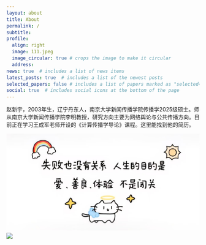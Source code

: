 ```yaml
---
layout: about
title: About
permalink: /
subtitle: 
profile:
  align: right
  image: 111.jpeg
  image_circular: true # crops the image to make it circular
  address: 
news: true  # includes a list of news items
latest_posts: true  # includes a list of the newest posts
selected_papers: false # includes a list of papers marked as "selected={true}"
social: true  # includes social icons at the bottom of the page
---
```


赵新宇，2003年生，辽宁丹东人，南京大学新闻传播学院传播学2025级硕士。师从南京大学新闻传播学院李明教授，研究方向主要为网络舆论与公共传播方向。目前正在学习王成军老师开设的《计算传播学导论》课程。这里能找到他的简历。

<img src="assets/img/222.jpg" align = "middle" width = "800px">


<br>

<a href="https://github.com/SocratesClub/SocratesClub.github.io/edit/master/_pages/about.md">
  <img src="[assets/img/222.jpg](https://user-images.githubusercontent.com/543384/192227995-fdb3a693-2f68-4dc4-b9bd-06053066322f.png)" width = "800" align="middle" />
</a>

<br>
